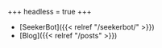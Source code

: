 +++
headless = true
+++

- [SeekerBot]({{< relref "/seekerbot/" >}})
- [Blog]({{< relref "/posts" >}})
